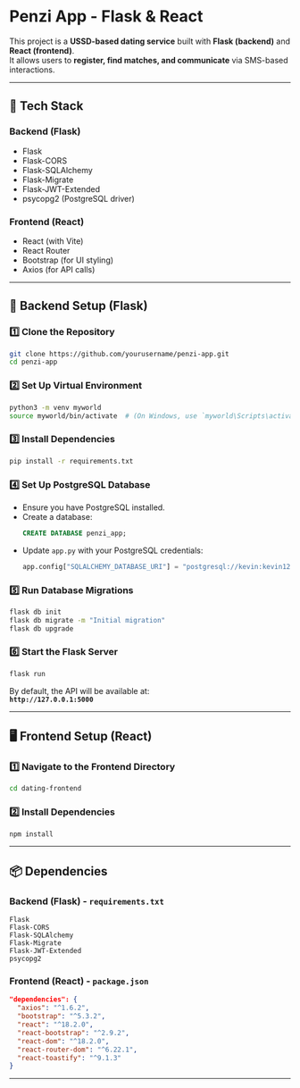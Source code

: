 
#  Penzi App - Flask & React

This project is a **USSD-based dating service** built with **Flask (backend)** and **React (frontend)**.  
It allows users to **register, find matches, and communicate** via SMS-based interactions.

---

## **🚀 Tech Stack**
### **Backend** (Flask)
- Flask
- Flask-CORS
- Flask-SQLAlchemy
- Flask-Migrate
- Flask-JWT-Extended
- psycopg2 (PostgreSQL driver)

### **Frontend** (React)
- React (with Vite)
- React Router
- Bootstrap (for UI styling)
- Axios (for API calls)


---

## **🔧 Backend Setup (Flask)**
### **1️⃣ Clone the Repository**
```bash
git clone https://github.com/yourusername/penzi-app.git
cd penzi-app
```

### **2️⃣ Set Up Virtual Environment**
```bash
python3 -m venv myworld
source myworld/bin/activate  # (On Windows, use `myworld\Scripts\activate`)
```

### **3️⃣ Install Dependencies**
```bash
pip install -r requirements.txt
```

### **4️⃣ Set Up PostgreSQL Database**
- Ensure you have PostgreSQL installed.
- Create a database:
  ```sql
  CREATE DATABASE penzi_app;
  ```
- Update `app.py` with your PostgreSQL credentials:
  ```python
  app.config["SQLALCHEMY_DATABASE_URI"] = "postgresql://kevin:kevin123@localhost/penzi_app"
  ```

### **5️⃣ Run Database Migrations**
```bash
flask db init
flask db migrate -m "Initial migration"
flask db upgrade
```

### **6️⃣ Start the Flask Server**
```bash
flask run
```
By default, the API will be available at:  
**`http://127.0.0.1:5000`**

---

## **🖥️ Frontend Setup (React)**
### **1️⃣ Navigate to the Frontend Directory**
```bash
cd dating-frontend
```

### **2️⃣ Install Dependencies**
```bash
npm install
```


---

## **📦 Dependencies**
### **Backend (Flask) - `requirements.txt`**
```
Flask
Flask-CORS
Flask-SQLAlchemy
Flask-Migrate
Flask-JWT-Extended
psycopg2
```

### **Frontend (React) - `package.json`**
```json
"dependencies": {
  "axios": "^1.6.2",
  "bootstrap": "^5.3.2",
  "react": "^18.2.0",
  "react-bootstrap": "^2.9.2",
  "react-dom": "^18.2.0",
  "react-router-dom": "^6.22.1",
  "react-toastify": "^9.1.3"
}
```

---

